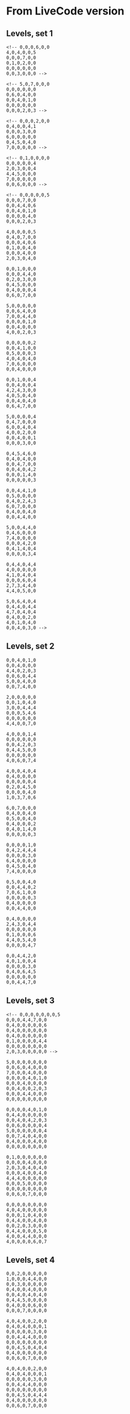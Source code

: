 # From LiveCode version

## Levels, set 1

    <!-- 0,0,0,6,0,0
    4,0,4,0,0,5
    0,0,0,7,0,0
    0,1,0,2,0,0
    0,0,0,0,0,0
    0,0,3,0,0,0 -->

    <!-- 5,0,7,0,0,0
    0,0,0,0,0,0
    0,6,0,4,0,0
    0,0,4,0,1,0
    0,0,0,0,0,0
    0,0,0,2,0,3 -->

    <!-- 0,0,0,2,0,0
    0,4,0,0,4,1
    0,0,0,3,0,0
    6,0,0,0,0,0
    0,4,5,0,4,0
    7,0,0,0,0,0 -->

    <!-- 0,1,0,0,0,0
    0,0,0,0,0,4
    2,0,3,0,0,4
    4,4,5,0,0,0
    7,0,0,0,0,0
    0,0,6,0,0,0 -->

    <!-- 0,0,0,0,0,5
    0,0,0,7,0,0
    0,0,4,4,0,6
    0,0,4,0,1,0
    0,0,0,0,4,0
    0,0,0,2,0,3

    4,0,0,0,0,5
    0,4,0,7,0,0
    0,0,0,4,0,6
    0,1,0,0,4,0
    0,0,0,4,0,0
    2,0,3,0,4,0

    0,0,1,0,0,0
    0,0,0,4,4,0
    0,2,0,3,0,0
    0,4,5,0,0,0
    0,4,0,0,0,4
    0,6,0,7,0,0

    5,0,0,0,0,0
    0,0,6,4,0,0
    7,0,0,4,4,0
    0,0,0,0,1,0
    0,0,4,0,0,0
    4,0,0,2,0,3

    0,0,0,0,0,2
    0,0,4,1,0,0
    0,5,0,0,0,3
    4,0,4,0,4,0
    7,0,6,0,0,0
    0,0,4,0,0,0

    0,0,1,0,0,4
    0,0,4,0,0,4
    4,2,4,3,0,0
    4,0,5,0,4,0
    0,0,4,0,4,0
    0,6,4,7,0,0

    5,0,0,0,0,4
    0,4,7,0,0,0
    6,0,0,4,0,4
    4,0,0,2,0,0
    0,0,4,0,0,1
    0,0,0,3,0,0

    0,4,5,4,6,0
    0,4,0,4,0,0
    0,0,4,7,0,0
    0,0,4,0,4,2
    0,0,0,1,4,0
    0,0,0,0,0,3

    0,0,4,4,1,0
    0,5,0,0,0,0
    0,4,0,2,4,3
    6,0,7,0,0,0
    0,4,0,0,4,0
    0,0,4,4,0,0

    5,0,0,4,4,0
    0,4,6,0,0,0
    7,4,0,0,0,0
    0,0,0,4,2,0
    0,4,1,4,0,4
    0,0,0,0,3,4

    0,4,4,0,4,4
    4,0,0,0,0,0
    4,1,0,4,0,4
    0,0,0,6,0,4
    2,7,3,4,4,0
    4,4,0,5,0,0

    5,0,6,4,0,4
    0,4,4,0,4,4
    4,7,0,4,0,4
    0,4,0,0,2,0
    4,0,1,0,4,0
    0,0,4,0,3,0 -->

## Levels, set 2

    0,0,4,0,1,0
    0,0,4,0,0,0
    4,4,0,2,0,3
    0,0,6,0,4,4
    5,0,0,4,0,0
    0,0,7,4,0,0

    2,0,0,0,0,0
    0,0,1,0,4,0
    3,0,0,4,4,4
    0,0,0,5,4,6
    0,0,0,0,0,0
    4,4,0,0,7,0

    4,0,0,0,1,4
    0,0,0,0,0,0
    0,0,4,2,0,3
    0,4,4,5,0,0
    0,0,0,0,0,0
    4,0,6,0,7,4

    4,0,0,4,0,4
    0,4,0,0,0,0
    0,0,0,0,0,4
    0,2,0,4,5,0
    0,0,0,0,4,0
    1,0,3,7,0,6

    6,0,7,0,0,0
    0,4,0,0,4,0
    0,5,0,0,4,0
    0,4,0,0,0,2
    0,4,0,1,4,0
    0,0,0,0,0,3

    0,0,0,0,1,0
    0,4,2,4,4,4
    0,0,0,0,3,0
    6,4,0,0,0,0
    0,4,5,0,4,0
    7,4,0,0,0,0

    0,5,0,0,4,0
    0,0,4,4,0,2
    7,0,6,1,0,0
    0,0,0,0,0,3
    0,4,0,0,0,0
    0,0,4,4,0,0

    0,4,0,0,0,0
    2,4,3,0,4,4
    0,0,0,0,0,0
    0,1,0,0,0,6
    4,4,0,5,4,0
    0,0,0,0,4,7

    0,0,4,4,2,0
    4,0,1,0,0,4
    0,0,0,0,3,0
    0,4,0,6,4,5
    0,0,0,0,0,0
    0,0,4,4,7,0

## Levels, set 3

    <!-- 0,0,0,0,0,0,0,5
    0,0,0,4,4,7,0,0
    0,4,0,0,0,0,0,6
    0,4,0,0,0,0,0,0
    0,4,0,0,0,0,0,0
    0,1,0,0,0,0,4,4
    0,0,0,0,0,0,0,0
    2,0,3,0,0,0,0,0 -->

    5,0,0,0,0,0,0,0
    0,0,6,0,4,0,0,0
    7,0,0,0,4,0,0,0
    0,0,0,0,4,0,1,0
    0,0,0,4,0,0,0,0
    0,0,4,0,0,2,0,3
    0,0,0,4,4,0,0,0
    0,0,0,0,0,0,0,0

    0,0,0,0,4,0,1,0
    0,4,4,0,0,0,0,0
    0,0,4,0,4,2,0,3
    0,0,6,0,0,0,0,4
    5,0,0,0,0,0,0,4
    0,0,7,4,0,4,0,0
    0,4,0,0,0,4,0,0
    0,0,0,0,0,0,0,0

    0,1,0,0,0,0,0,0
    0,0,0,0,4,0,0,0
    2,0,3,0,4,0,4,0
    0,0,0,4,0,0,4,0
    4,4,4,0,0,0,0,0
    0,0,0,5,0,0,0,0
    0,0,0,0,0,0,0,0
    0,0,6,0,7,0,0,0

    0,0,0,0,0,0,0,0
    4,0,4,0,0,0,0,0
    0,0,0,1,0,4,0,0
    0,4,4,0,0,4,0,0
    0,0,2,0,3,0,0,0
    0,4,4,0,0,0,5,0
    4,0,0,4,4,0,0,0
    4,0,0,0,0,6,0,7

## Levels, set 4

    0,0,2,0,0,0,0,0
    1,0,0,0,4,4,0,0
    0,0,3,0,0,0,0,0
    0,4,0,0,4,0,0,0
    0,0,4,0,4,0,4,0
    0,4,4,5,0,0,0,0
    0,4,0,0,0,6,0,0
    0,0,0,7,0,0,0,0

    4,0,4,0,0,2,0,0
    0,4,0,4,0,0,0,1
    0,0,0,0,0,3,0,0
    0,0,4,4,4,0,0,0
    0,0,0,0,0,0,0,0
    0,0,4,5,0,4,0,4
    0,4,0,0,0,0,0,0
    0,0,6,0,7,0,0,0

    4,0,4,0,0,2,0,0
    0,4,0,4,0,0,0,1
    0,0,0,0,0,3,0,0
    0,0,4,4,4,0,0,0
    0,0,0,0,0,0,0,0
    0,0,4,5,0,4,4,4
    0,4,0,0,0,0,0,0
    0,0,6,0,7,0,0,0


